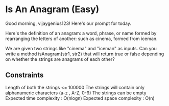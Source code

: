 # Is An Anagram (Easy)
Good morning, vijaygenius123! Here's our prompt for today.

Here's the definition of an anagram: a word, phrase, or name formed by rearranging the letters of another: such as cinema, formed from iceman.

We are given two strings like "cinema" and "iceman" as inputs. Can you write a method isAnagram(str1, str2) that will return true or false depending on whether the strings are anagrams of each other?

## Constraints
Length of both the strings <= 100000
The strings will contain only alphanumeric characters (a-z , A-Z, 0-9)
The strings can be empty
Expected time complexity : O(nlogn)
Expected space complexity : O(n)
